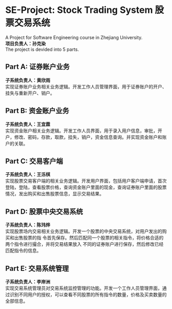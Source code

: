 # SE-Project: Stock Trading System 股票交易系统
A Project for Software Engineering course in Zhejiang University.  
**项目负责人：孙克染**  
The project is devided into 5 parts.  
## Part A: 证券账户业务
**子系统负责人：黄欣雨**  
实现证券账户业务相关业务逻辑。开发工作人员管理界面，用于证券账户的开户、挂失与重新开户、销户。  
## Part B: 资金账户业务
**子系统负责人：王宜霖**  
实现资金账户相关业务逻辑。开发工作人员界面，用于录入用户信息，审批，开户，修改、密码，存款，取款，挂失，销户，资金信息查询。并实现资金账户和账户的关联。  
## Part C: 交易客户端
**子系统负责人：王泺棋**  
实现股票交易客户端的相关业务逻辑。开发用户界面，包括用户客户端申请，首次登陆，登陆，查看股票价格，查询资金账户里面的现金，查询证券账户里面的股票情况，发出购买和出售股票信息，显示交易结果。   
## Part D: 股票中央交易系统
**子系统负责人：陈玮烨**  
实现股票场内交易相关业务逻辑。开发一个股票的中央交易系统，对用户发出的购买和出售股票的指 令首先保存。然后匹配同一个股票的相关指令，将价格合适的两个指令进行撮合，并将交易结果放入 不同的证券账户进行保存，然后修改已经匹配指令的信息。  
## Part E: 交易系统管理
**子系统负责人：李岸洲**  
实现交易系统管理员对交易系统监控管理的功能。开发一个工作人员管理界面，通过识别不同用户的授权，可以查看不同股票的所有指令的数量，价格及买卖数量的全部信息。  

